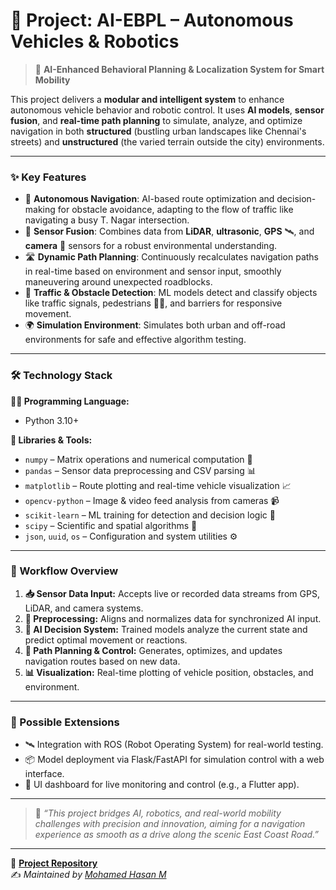 # 🤖 Project: AI-EBPL – Autonomous Vehicles & Robotics       

> 🚗 **AI-Enhanced Behavioral Planning & Localization System for Smart Mobility**

This project delivers a **modular and intelligent system** to enhance autonomous vehicle behavior and robotic control. It uses **AI models**, **sensor fusion**, and **real-time path planning** to simulate, analyze, and optimize navigation in both **structured** (bustling urban landscapes like Chennai's streets) and **unstructured** (the varied terrain outside the city) environments.

---

### ✨ Key Features

- 🤖 **Autonomous Navigation**: AI-based route optimization and decision-making for obstacle avoidance, adapting to the flow of traffic like navigating a busy T. Nagar intersection.
- 🧠 **Sensor Fusion**: Combines data from **LiDAR**, **ultrasonic**, **GPS** 🛰️, and **camera** 📸 sensors for a robust environmental understanding.
- 🛣️ **Dynamic Path Planning**: Continuously recalculates navigation paths in real-time based on environment and sensor input, smoothly maneuvering around unexpected roadblocks.
- 🚧 **Traffic & Obstacle Detection**: ML models detect and classify objects like traffic signals, pedestrians 🚶‍♂️, and barriers for responsive movement.
- 🌍 **Simulation Environment**: Simulates both urban and off-road environments for safe and effective algorithm testing.

---

### 🛠️ Technology Stack

**🧑‍💻 Programming Language:**
- Python 3.10+

**🔧 Libraries & Tools:**
- `numpy` – Matrix operations and numerical computation 🔢
- `pandas` – Sensor data preprocessing and CSV parsing 📊
- `matplotlib` – Route plotting and real-time vehicle visualization 📈
- `opencv-python` – Image & video feed analysis from cameras 📹
- `scikit-learn` – ML training for detection and decision logic 🧠
- `scipy` – Scientific and spatial algorithms 📐
- `json`, `uuid`, `os` – Configuration and system utilities ⚙️

---

### 🔄 Workflow Overview

1. **📥 Sensor Data Input:** Accepts live or recorded data streams from GPS, LiDAR, and camera systems.
2. **🧹 Preprocessing:** Aligns and normalizes data for synchronized AI input.
3. **🤖 AI Decision System:** Trained models analyze the current state and predict optimal movement or reactions.
4. **📍 Path Planning & Control:** Generates, optimizes, and updates navigation routes based on new data.
5. **📊 Visualization:** Real-time plotting of vehicle position, obstacles, and environment.

---

### 🧪 Possible Extensions

- 🛰️ Integration with ROS (Robot Operating System) for real-world testing.
- 📦 Model deployment via Flask/FastAPI for simulation control with a web interface.
- 📱 UI dashboard for live monitoring and control (e.g., a Flutter app).

---

> 🧠 _“This project bridges AI, robotics, and real-world mobility challenges with precision and innovation, aiming for a navigation experience as smooth as a drive along the scenic East Coast Road.”_

---

📂 [**Project Repository**](https://github.com/mohamedhasan8403/AI-EBPL)  
✍️ *Maintained by [Mohamed Hasan M](https://github.com/mohamedhasan8403)*
